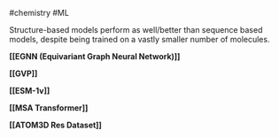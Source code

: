 #chemistry #ML 

Structure-based models perform as well/better than sequence based models, despite being trained on a vastly smaller number of molecules. 


**[[EGNN (Equivariant Graph Neural Network)]]**


**[[GVP]]**


**[[ESM-1v]]**


**[[MSA Transformer]]**



**[[ATOM3D Res Dataset]]**

